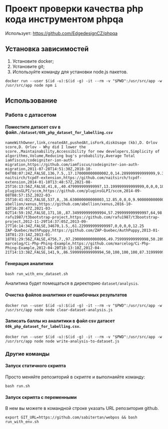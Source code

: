 # Проект проверки качества php кода инструментом phpqa
Использует: https://github.com/EdgedesignCZ/phpqa

## Установка зависимостей
1) Установите docker;
2) Установите git;
3) Используйте команду для установки node.js пакетов.
```shell
docker run --user $(id -u):$(id -g) -it --rm -v "$PWD":/usr/src/app -w /usr/src/app node npm i
```

## Использование
### Работа с датасетом
#### Поместите датасет csv в файл`./dataset/60k_php_dataset_for_labelling.csv`
```csv
nameWithOwner,link,createdAt,pushedAt,isFork,diskUsage (kb),D. Orlov score,D. Orlov - Why did I lower the score.,Maintainability,Accessibility for new developers,Simplicity of algorithms,Volume,Reducing bug's probability,Average Total
iamfiscus/codeigniter-ion-auth-migration,https://github.com/iamfiscus/codeigniter-ion-auth-migration,2011-07-28T14:51:30Z,2018-10-04T08:07:24Z,FALSE,136,7.5,,17.170000000000002,0,14.289999999999999,9.3800000000000008,0,8.1699999999999999
naitsirch/tcpdf-extension,https://github.com/naitsirch/tcpdf-extension,2014-01-10T13:48:57Z,2021-08-25T16:13:56Z,FALSE,41,8,,40.479999999999997,13.199999999999999,0,0,0,10.74
pluginsGLPI/sccm,https://github.com/pluginsGLPI/sccm,2014-09-08T08:57:15Z,2022-03-25T10:41:02Z,FALSE,537,8,,36.630000000000003,12.85,0,0,0,9.9000000000000004
abellion/xenus,https://github.com/abellion/xenus,2016-10-18T16:20:47Z,2021-03-02T14:59:19Z,FALSE,171,10,,87.349999999999994,57.299999999999997,64,98.590000000000003,91.799999999999997,79.810000000000002
rafu1987/t3bootstrap-project,https://github.com/rafu1987/t3bootstrap-project,2012-11-29T14:37:05Z,2013-09-27T16:14:34Z,FALSE,34670,1.5,,61.229999999999997,0,0,0,0,12.25
ZAP-Quebec/AuthPuppy,https://github.com/ZAP-Quebec/AuthPuppy,2013-01-18T01:23:14Z,2013-01-18T01:29:56Z,FALSE,4756,7,,97.290000000000006,49.759999999999998,50.289999999999999,100,93.439999999999998,78.159999999999997
marcelog/Ci-Php-Phing-Example,https://github.com/marcelog/Ci-Php-Phing-Example,2012-04-20T18:13:10Z,2012-04-21T14:13:38Z,FALSE,141,9,,86.599999999999994,50,100,100,100,87.319999999999993
```
#### Генерация аналитики
```shell
bash run_with_env_dataset.sh
```
Аналитика будет помещаться в директорию `dataset/analysis`.
#### Очистка файлов аналитики от ошибочных результатов
```shell
docker run --user $(id -u):$(id -g) -it --rm -v "$PWD":/usr/src/app -w /usr/src/app node node clear-dataset-analysis.js
```
#### Записать баллы из аналитики в файл csv датасет `60k_php_dataset_for_labelling.csv`.
```shell
docker run --user $(id -u):$(id -g) -it --rm -v "$PWD":/usr/src/app -w /usr/src/app node node write-analysis-to-dataset.js
```



### Другие команды
#### Запуск статичного скрипта
Просто меняйте репозиторий в скрипте и выполнаяйте команду:
```shell
bash run.sh
```
#### Запуск скрипта с переменными
В нем вы можете в командной строке указать URL репозитория github.
```shell
export GIT_URL=https://github.com/sabitertan/webpos && bash run_with_env.sh
```

